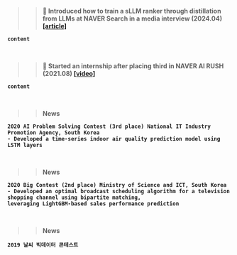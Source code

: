 >> <b> 📎 Introduced how to train a sLLM ranker through distillation from LLMs at NAVER Search in a media interview (2024.04)<b> <a href="https://www.ddaily.co.kr/page/view/2024042516090288558" target="_blank">[article]</a>
```
content
```
<br>

>> <b> 📎 Started an internship after placing third in NAVER AI RUSH (2021.08) <b> <a href="https://www.youtube.com/watch?v=DmYW-mt6vfY" target="_blank">[video]</a>
```
content
```
<br>

>> News
```
2020 AI Problem Solving Contest (3rd place) National IT Industry Promotion Agency, South Korea
- Developed a time-series indoor air quality prediction model using LSTM layers
```
<br>

>> News
```
2020 Big Contest (2nd place) Ministry of Science and ICT, South Korea
- Developed an optimal broadcast scheduling algorithm for a television shopping channel using bipartite matching,
leveraging LightGBM-based sales performance prediction
```
<br>

>> News
```
2019 날씨 빅데이터 콘테스트 
```